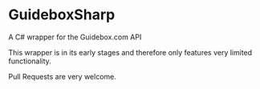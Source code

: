 # GuideboxSharp
A C# wrapper for the Guidebox.com API

This wrapper is in its early stages and therefore only features very limited functionality.

Pull Requests are very welcome.